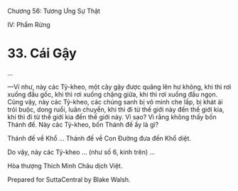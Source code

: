  

Chương 56: Tương Ưng Sự Thật

IV: Phẩm Rừng

# 33\. Cái Gậy

…

—Ví như, này các Tỷ-kheo, một cây gậy được quăng lên hư không, khi thì rơi xuống đầu gốc, khi thì rơi xuống chặng giữa, khi thì rơi xuống đầu ngọn. Cũng vậy, này các Tỷ-kheo, các chúng sanh bị vô minh che lấp, bị khát ái trói buộc, dong ruổi, luân chuyển, khi thì đi từ thế giới này đến thế giới kia, khi thì đi từ thế giới kia đến thế giới này. Vì sao? Vì rằng không thấy bốn Thánh đế. Này các Tỷ-kheo, bốn Thánh đế ấy là gì?

Thánh đế về Khổ … Thánh đế về Con Ðường đưa đến Khổ diệt.

Do vậy, này các Tỷ-kheo … (như số 6, kinh trên) …

Hòa thượng Thích Minh Châu dịch Việt.

Prepared for SuttaCentral by Blake Walsh.